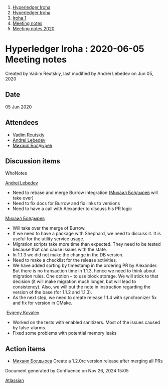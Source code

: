 1. [Hyperledger Iroha](index.html)
2. [Hyperledger Iroha](Hyperledger-Iroha_20873224.html)
3. [Iroha 1](Iroha-1_21015959.html)
4. [Meeting notes](Meeting-notes_21016018.html)
5. [Meeting notes 2020](Meeting-notes-2020_21016022.html)

# Hyperledger Iroha : 2020-06-05 Meeting notes

Created by Vadim Reutskiy, last modified by Andrei Lebedev on Jun 05, 2020

## Date

05 Jun 2020

## Attendees

- [Vadim Reutskiy](https://lf-hyperledger.atlassian.net/wiki/people/5b8d04b72786fb2bf79a7405?ref=confluence)
- [Andrei Lebedev](https://lf-hyperledger.atlassian.net/wiki/people/557058:c02f1b3d-42e6-4519-ba84-2d0476dccbc9?ref=confluence)
- [Михаил Болдырев](https://lf-hyperledger.atlassian.net/wiki/people/557058:584193b8-9303-4b5a-8cb3-8153294c8cc2?ref=confluence)

## Discussion items

WhoNotes

[Andrei Lebedev](https://lf-hyperledger.atlassian.net/wiki/people/557058:c02f1b3d-42e6-4519-ba84-2d0476dccbc9?ref=confluence)

- Need to rebase and merge Burrow integration ([Михаил Болдырев](https://lf-hyperledger.atlassian.net/wiki/people/557058:584193b8-9303-4b5a-8cb3-8153294c8cc2?ref=confluence) will take over)
- Need to fix docs for Burrow and fix links to versions
- Need to have a call with Alexander to discuss his PR logic

[Михаил Болдырев](https://lf-hyperledger.atlassian.net/wiki/people/557058:584193b8-9303-4b5a-8cb3-8153294c8cc2?ref=confluence)

- Will take over the merge of Burrow.
- If we need to have a package with Shephard, we need to discuss it. It is useful for the utility service usage.
- Migration scripts take more time than expected. They need to be tested because that can cause issues with the state.
- In 1.1.3 we did not make the change in the DB version.
- Need to make a checklist for the release activities.
- We have added sorting by timestamp in the ordering PR by Alexander. But there is no transaction time in 1.1.3, hence we need to think about migration rules. One option – to use block storage. We will stick to that decision (it will make migration much longer, but will lead to consistency). Also, we will put the note in instruction regarding the version of the base (for 1.1.2 and 1.1.3).
- As the next step, we need to create release 1.1.4 with synchronizer fix and fix for version in CMake.

 [Evgeny Kovalev](https://lf-hyperledger.atlassian.net/wiki/people/712020:594f9075-4294-4635-bee5-2184c91eb7b6?ref=confluence)

- Worked on the tests with enabled sanitizers. Most of the issues caused by false-alarms.
- Fixed some problems with potential memory leaks

## Action items

- [Михаил Болдырев](https://lf-hyperledger.atlassian.net/wiki/people/557058:584193b8-9303-4b5a-8cb3-8153294c8cc2?ref=confluence) Create a 1.2.0rc version release after merging all PRs

Document generated by Confluence on Nov 26, 2024 15:05

[Atlassian](http://www.atlassian.com/)

